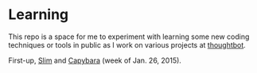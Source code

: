 # Learning

This repo is a space for me to experiment with learning some new coding techniques or tools in public as I work on various projects at [thoughtbot][robot].

First-up, [Slim][slim] and [Capybara][capy] (week of Jan. 26, 2015).

[robot]: http://thoughtbot.com/
[slim]: http://slim-lang.com
[capy]: http://jnicklas.github.io/capybara/
